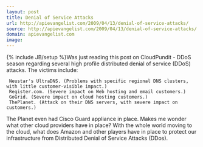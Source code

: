 ```yaml
---
layout: post
title: Denial of Service Attacks
url: http://apievangelist.com/2009/04/13/denial-of-service-attacks/
source: http://apievangelist.com/2009/04/13/denial-of-service-attacks/
domain: apievangelist.com
image: 
---
```

{% include JB/setup %}Was just reading this post on CloudPundit - DDoS season regarding several high profile distributed denial of service (DDoS) attacks.
The victims include:

	 Neustar's UltraDNS. (Problems with specific regional DNS clusters, with little customer-visible impact.)
	 Register.com. (Severe impact on Web hosting and email customers.)
	 GoGrid. (Severe impact on cloud hosting customers.)
	 ThePlanet. (Attack on their DNS servers, with severe impact on customers.)

The Planet even had Cisco Guard appliance in place.
Makes me wonder what other cloud providers have in place?   With the whole world moving to the cloud, what does Amazon and other players have in place to protect our infrastructure from Distributed Denial of Service Attacks (DDos).
